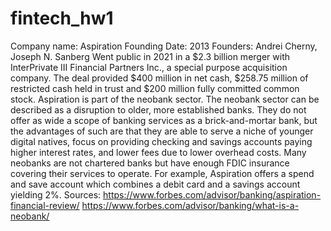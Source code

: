 # fintech_hw1
Company name: Aspiration
Founding Date: 2013
Founders: Andrei Cherny, Joseph N. Sanberg
Went public in 2021 in a $2.3 billion merger with InterPrivate III Financial Partners Inc., a special purpose acquisition company. The deal provided $400 million in net cash, $258.75 million of restricted cash held in trust and $200 million fully committed common stock.
Aspiration is part of the neobank sector. The neobank sector can be described as a disruption to older, more established banks. They do not offer as wide a scope of banking services as a brick-and-mortar bank, but the advantages of such are that they are able to serve a niche of younger digital natives, focus on providing checking and savings accounts paying higher interest rates, and lower fees due to lower overhead costs.
Many neobanks are not chartered banks but have enough FDIC insurance covering their services to operate. For example, Aspiration offers a spend and save account which combines a debit card and a savings account yielding 2%.
Sources:
https://www.forbes.com/advisor/banking/aspiration-financial-review/
https://www.forbes.com/advisor/banking/what-is-a-neobank/
